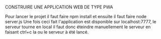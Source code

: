 <!-- PWA PROJECT -->
CONSTRUIRE UNE APPLICATION WEB DE TYPE PWA

Pour lancer le projet il faut faire npm install et ensuite il faut faire node server.js
Une fois ceci fait l'application est disponible sur localhost:7777, le serveur tourne en local il faut donc éteindre manuellement le serveur en faisant ctrl+c la ou le serveur à été lancé.
